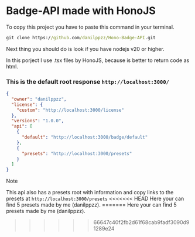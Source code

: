 # Badge-API made with HonoJS 

To copy this project you have to paste this command in your terminal.
```cmd
git clone https://github.com/danilppzz/Hono-Badge-API.git
```
Next thing you should do is look if you have nodejs v20 or higher.

In this porject I use .tsx files by HonoJS, because is better to return code as html.


### This is the default root response ```http://localhost:3000/```
```json
{
  "owner": "danilppzz",
  "license": {
    "custom": "http://localhost:3000/license"
  },
  "versions": "1.0.0",
  "api": [
    {
      "default": "http://localhost:3000/badge/default"
    },
    {
      "presets": "http://localhost:3000/presets"
    }
  ]
}
```


> [!NOTE]
> This api also has a presets root with information and copy links to the presets at ```http://localhost:3000/presets```
<<<<<<< HEAD
> Here your can find 5 presets made by me (danilppzz).
=======
> Here your can find 5 presets made by me (danilppzz).
>>>>>>> 66647c40f2fb2d61f68cab9fadf3090d91289e24
